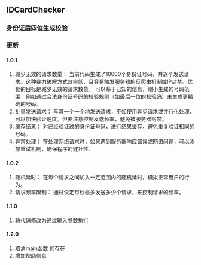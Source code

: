 ## IDCardChecker
### 身份证后四位生成校验
### 更新
#### 1.0.1
1. 减少无效的请求数量：
当前代码生成了10000个身份证号码，并逐个发送请求。这种暴力破解方式效率低，且容易触发服务器的反爬虫机制或IP封禁。优化的目标是减少无效的请求数量。
可以基于已知的信息，缩小生成的号码范围，例如通过合法身份证号码的校验规则（如最后一位的校验码）来生成更精确的号码。
2. 批量发送请求：
与其一个一个地发送请求，不如使用异步请求或并行化处理，可以加快验证速度。但要注意控制发送频率，避免被服务器封禁。
3. 缓存结果：
对已经验证过的身份证号码，进行结果缓存，避免重复验证相同的号码。
4. 异常处理：
在处理网络请求时，如果遇到服务器响应错误或网络问题，可以添加重试机制，确保程序的健壮性.
#### 1.0.2
1. 随机延时：
在每个请求之间加入一定范围内的随机延时，模拟正常用户的行为。
2. 请求频率限制：
通过设定每秒最多发送多少个请求，来控制请求的频率。
#### 1.1.0
1. 将代码修改为通过输入参数执行
#### 1.2.0
1. 取消main函数 的存在
2. 增加帮助信息
